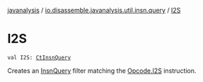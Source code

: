 [javanalysis](../index.md) / [io.disassemble.javanalysis.util.insn.query](index.md) / [I2S](./-i2-s.md)

# I2S

`val I2S: `[`CtInsnQuery`](-ct-insn-query/index.md)

Creates an [InsnQuery](-insn-query/index.md) filter matching the [Opcode.I2S](#) instruction.

